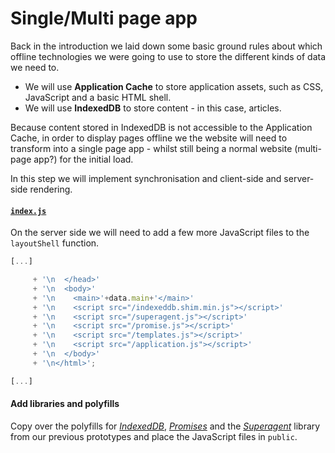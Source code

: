 # Single/Multi page app

Back in the introduction we laid down some basic ground rules about which offline technologies we were going to use to store the different kinds of data we need to.

- We will use **Application Cache** to store application assets, such as CSS, JavaScript and a basic HTML shell.
- We will use **IndexedDB** to store content - in this case, articles.

Because content stored in IndexedDB is not accessible to the Application Cache, in order to display pages offline we the website will need to transform into a single page app - whilst still being a normal website (multi-page app?) for the initial load.

In this step we will implement synchronisation and client-side and server-side rendering.

#### [`index.js`](./index.js)

On the server side we will need to add a few more JavaScript files to the `layoutShell` function.

```js
[...]

     + '\n  </head>'
     + '\n  <body>'
     + '\n    <main>'+data.main+'</main>'
     + '\n    <script src="/indexeddb.shim.min.js"></script>'
     + '\n    <script src="/superagent.js"></script>'
     + '\n    <script src="/promise.js"></script>'
     + '\n    <script src="/templates.js"></script>'
     + '\n    <script src="/application.js"></script>'
     + '\n  </body>'
     + '\n</html>';

[...]
```

#### Add libraries and polyfills

Copy over the polyfills for [*IndexedDB*](./public/indexeddb.shim.min.js), [*Promises*](./public/promise.js) and the [*Superagent*](./public/superagent.js) library from our previous prototypes and place the JavaScript files in `public`.
